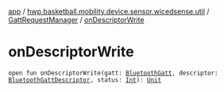 [app](../../index.md) / [hwp.basketball.mobility.device.sensor.wicedsense.util](../index.md) / [GattRequestManager](index.md) / [onDescriptorWrite](.)

# onDescriptorWrite

`open fun onDescriptorWrite(gatt: `[`BluetoothGatt`](https://developer.android.com/reference/android/bluetooth/BluetoothGatt.html)`, descriptor: `[`BluetoothGattDescriptor`](https://developer.android.com/reference/android/bluetooth/BluetoothGattDescriptor.html)`, status: `[`Int`](https://kotlinlang.org/api/latest/jvm/stdlib/kotlin/-int/index.html)`): `[`Unit`](https://kotlinlang.org/api/latest/jvm/stdlib/kotlin/-unit/index.html)